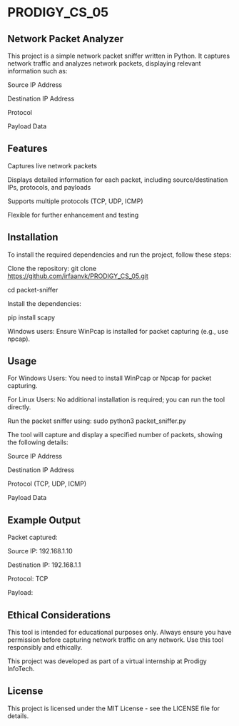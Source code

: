 # PRODIGY_CS_05

## Network Packet Analyzer 

This project is a simple network packet sniffer written in Python. It captures network traffic and analyzes network packets, displaying relevant information such as:

Source IP Address

Destination IP Address

Protocol

Payload Data

## Features

Captures live network packets

Displays detailed information for each packet, including source/destination IPs, protocols, and payloads

Supports multiple protocols (TCP, UDP, ICMP)

Flexible for further enhancement and testing

## Installation

To install the required dependencies and run the project, follow these steps:

Clone the repository: git clone https://github.com/irfaanvk/PRODIGY_CS_05.git

cd packet-sniffer

Install the dependencies:

pip install scapy

Windows users: Ensure WinPcap is installed for packet capturing (e.g., use npcap).

## Usage

For Windows Users: You need to install WinPcap or Npcap for packet capturing.

For Linux Users: No additional installation is required; you can run the tool directly.

Run the packet sniffer using: sudo python3 packet_sniffer.py

The tool will capture and display a specified number of packets, showing the following details:

Source IP Address

Destination IP Address

Protocol (TCP, UDP, ICMP)

Payload Data

## Example Output

Packet captured:

Source IP: 192.168.1.10

Destination IP: 192.168.1.1

Protocol: TCP

Payload: <payload data>

## Ethical Considerations
This tool is intended for educational purposes only.
Always ensure you have permission before capturing network traffic on any network.
Use this tool responsibly and ethically.

This project was developed as part of a virtual internship at Prodigy InfoTech.

## License
This project is licensed under the MIT License - see the LICENSE file for details.
